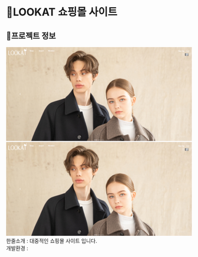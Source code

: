 # :large_orange_diamond:LOOKAT 쇼핑몰 사이트

## :small_orange_diamond:프로젝트 정보

[![lookat](img/lookat.png)](http://ching21.cafe24.com/)
<a href="http://ching21.cafe24.com/">
  <img src="img/lookat.png" alt="lookat" target="_blank" />
</a>
한줄소개 : 대중적인 쇼핑몰 사이트 입니다. <br />
개발환경 : 

